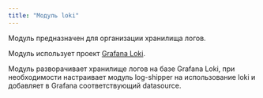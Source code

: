 ```yaml
---
title: "Модуль loki"
---
```


Модуль предназначен для организации хранилища логов.

Модуль использует проект [Grafana Loki](https://grafana.com/oss/loki/).

Модуль разворачивает хранилище логов на базе Grafana Loki, при необходимости настраивает модуль log-shipper на использование loki и добавляет в Grafana соответствующий datasource. 
